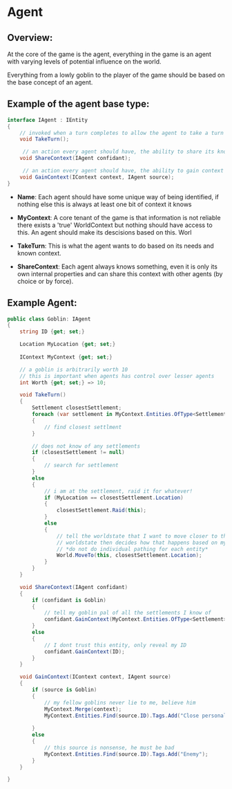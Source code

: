 # Agent

## Overview:

At the core of the game is the agent, everything in the game is an agent with varying levels of potential influence on the world.

Everything from a lowly goblin to the player of the game should be based on the base concept of an agent.

## Example of the agent base type:

```csharp
interface IAgent : IEntity
{
    // invoked when a turn completes to allow the agent to take a turn
    void TakeTurn();

     // an action every agent should have, the ability to share its known context with another.
    void ShareContext(IAgent confidant);

     // an action every agent should have, the ability to gain context from a source, this is a seperate method as the agent has the option to interperet the context
    void GainContext(IContext context, IAgent source);
}
```

* **Name**: Each agent should have some unique way of being identified, if nothing else this is always at least one bit of context it knows

* **MyContext**: A core tenant of the game is that information is not reliable there exists a 'true' WorldContext but nothing should have access to this.  An agent should make its descisions based on this.  Worl

* **TakeTurn**: This is what the agent wants to do based on its needs and known context.

* **ShareContext**: Each agent always knows something, even it is only its own internal properties and can share this context with other agents (by choice or by force).

## Example Agent:

```csharp
public class Goblin: IAgent
{
    string ID {get; set;}

    Location MyLocation {get; set;}
     
    IContext MyContext {get; set;}

    // a goblin is arbitrarily worth 10
    // this is important when agents has control over lesser agents
    int Worth {get; set;} => 10; 

    void TakeTurn()
    {
        Settlement closestSettlement;
        foreach (var settlement in MyContext.Entities.OfType<Settlement>())
        {
            // find closest settlment
        }

        // does not know of any settlements
        if (closestSettlement != null)
        {
            // search for settlement
        }
        else
        {
            // i am at the settlement, raid it for whatever!
            if (MyLocation == closestSettlement.Location)
            {
                closestSettlement.Raid(this);
            }
            else
            {
                // tell the worldstate that I want to move closer to the settlement
                // worldstate then decides how that happens based on my properties
                // *do not do individual pathing for each entity*
                World.MoveTo(this, closestSettlement.Location);
            }
        }
    }

    void ShareContext(IAgent confidant)
    {
        if (confidant is Goblin)
        {
            // tell my goblin pal of all the settlements I know of
            confidant.GainContext(MyContext.Entities.OfType<Settlement>());
        }
        else
        {
            // I dont trust this entity, only reveal my ID
            confidant.GainContext(ID);
        }
    }

    void GainContext(IContext context, IAgent source)
    {
        if (source is Goblin)
        {
            // my fellow goblins never lie to me, believe him
            MyContext.Merge(context);
            MyContext.Entities.Find(source.ID).Tags.Add("Close personal friend");
            
        }
        else
        {
            // this source is nonsense, he must be bad
            MyContext.Entities.Find(source.ID).Tags.Add("Enemy");
        }
    }

}
```